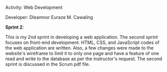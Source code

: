 Activity: Web Development 

Developer: Dleamnor Euraze M. Cawaling

**Sprint 2**:

This is my 2nd sprint in developing a web application. The second sprint focuses on front-end development. HTML, CSS, and JavaScript codes of the web application are written. Also, a few changes were made to the website's wireframe to limit it to only one page and have a feature of one read and write to the database as per the instructor's request. The second sprint is discussed in the Scrum pdf file. 
